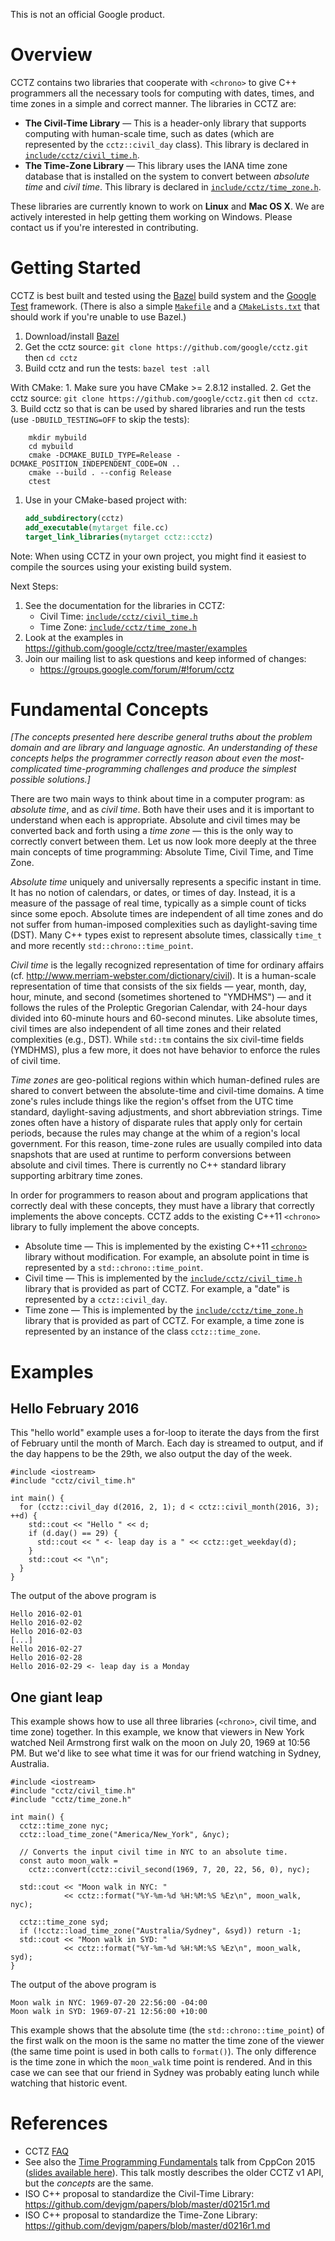 This is not an official Google product.

# Overview

CCTZ contains two libraries that cooperate with `<chrono>` to give C++
programmers all the necessary tools for computing with dates, times, and time
zones in a simple and correct manner. The libraries in CCTZ are:

*   **The Civil-Time Library** &mdash; This is a header-only library that
    supports computing with human-scale time, such as dates (which are
    represented by the `cctz::civil_day` class). This library is declared in
    [`include/cctz/civil_time.h`](https://github.com/google/cctz/blob/master/include/cctz/civil_time.h).
*   **The Time-Zone Library** &mdash; This library uses the IANA time zone
    database that is installed on the system to convert between *absolute time*
    and *civil time*. This library is declared in
    [`include/cctz/time_zone.h`](https://github.com/google/cctz/blob/master/include/cctz/time_zone.h).

These libraries are currently known to work on **Linux** and **Mac OS X**. We
are actively interested in help getting them working on Windows. Please contact
us if you're interested in contributing.

# Getting Started

CCTZ is best built and tested using the [Bazel](http://bazel.io) build system
and the [Google Test](https://github.com/google/googletest) framework. (There is
also a simple [`Makefile`](https://github.com/google/cctz/blob/master/Makefile)
and a
[`CMakeLists.txt`](https://github.com/google/cctz/blob/master/CMakeLists.txt)
that should work if you're unable to use Bazel.)

1.  Download/install
    [Bazel](https://docs.bazel.build/versions/master/install.html)
2.  Get the cctz source: `git clone https://github.com/google/cctz.git` then `cd
    cctz`
3.  Build cctz and run the tests: `bazel test :all`

With CMake: 1. Make sure you have CMake >= 2.8.12 installed. 2. Get the cctz
source: `git clone https://github.com/google/cctz.git` then `cd cctz`. 3. Build
cctz so that is can be used by shared libraries and run the tests (use
`-DBUILD_TESTING=OFF` to skip the tests):

        mkdir mybuild
        cd mybuild
        cmake -DCMAKE_BUILD_TYPE=Release -DCMAKE_POSITION_INDEPENDENT_CODE=ON ..
        cmake --build . --config Release
        ctest

1.  Use in your CMake-based project with:

    ```cmake
    add_subdirectory(cctz)
    add_executable(mytarget file.cc)
    target_link_libraries(mytarget cctz::cctz)
    ```

Note: When using CCTZ in your own project, you might find it easiest to compile
the sources using your existing build system.

Next Steps:

1.  See the documentation for the libraries in CCTZ:
    *   Civil Time:
        [`include/cctz/civil_time.h`](https://github.com/google/cctz/blob/master/include/cctz/civil_time.h)
    *   Time Zone:
        [`include/cctz/time_zone.h`](https://github.com/google/cctz/blob/master/include/cctz/time_zone.h)
2.  Look at the examples in https://github.com/google/cctz/tree/master/examples
3.  Join our mailing list to ask questions and keep informed of changes:
    *   https://groups.google.com/forum/#!forum/cctz

# Fundamental Concepts

*[The concepts presented here describe general truths about the problem domain
and are library and language agnostic. An understanding of these concepts helps
the programmer correctly reason about even the most-complicated time-programming
challenges and produce the simplest possible solutions.]*

There are two main ways to think about time in a computer program: as *absolute
time*, and as *civil time*. Both have their uses and it is important to
understand when each is appropriate. Absolute and civil times may be converted
back and forth using a *time zone* &mdash; this is the only way to correctly
convert between them. Let us now look more deeply at the three main concepts of
time programming: Absolute Time, Civil Time, and Time Zone.

*Absolute time* uniquely and universally represents a specific instant in time.
It has no notion of calendars, or dates, or times of day. Instead, it is a
measure of the passage of real time, typically as a simple count of ticks since
some epoch. Absolute times are independent of all time zones and do not suffer
from human-imposed complexities such as daylight-saving time (DST). Many C++
types exist to represent absolute times, classically `time_t` and more recently
`std::chrono::time_point`.

*Civil time* is the legally recognized representation of time for ordinary
affairs (cf. http://www.merriam-webster.com/dictionary/civil). It is a
human-scale representation of time that consists of the six fields &mdash; year,
month, day, hour, minute, and second (sometimes shortened to "YMDHMS") &mdash;
and it follows the rules of the Proleptic Gregorian Calendar, with 24-hour days
divided into 60-minute hours and 60-second minutes. Like absolute times, civil
times are also independent of all time zones and their related complexities
(e.g., DST). While `std::tm` contains the six civil-time fields (YMDHMS), plus a
few more, it does not have behavior to enforce the rules of civil time.

*Time zones* are geo-political regions within which human-defined rules are
shared to convert between the absolute-time and civil-time domains. A time
zone's rules include things like the region's offset from the UTC time standard,
daylight-saving adjustments, and short abbreviation strings. Time zones often
have a history of disparate rules that apply only for certain periods, because
the rules may change at the whim of a region's local government. For this
reason, time-zone rules are usually compiled into data snapshots that are used
at runtime to perform conversions between absolute and civil times. There is
currently no C++ standard library supporting arbitrary time zones.

In order for programmers to reason about and program applications that correctly
deal with these concepts, they must have a library that correctly implements the
above concepts. CCTZ adds to the existing C++11 `<chrono>` library to fully
implement the above concepts.

*   Absolute time &mdash; This is implemented by the existing C++11
    [`<chrono>`](http://en.cppreference.com/w/cpp/chrono) library without
    modification. For example, an absolute point in time is represented by a
    `std::chrono::time_point`.
*   Civil time &mdash; This is implemented by the
    [`include/cctz/civil_time.h`](https://github.com/google/cctz/blob/master/include/cctz/civil_time.h)
    library that is provided as part of CCTZ. For example, a "date" is
    represented by a `cctz::civil_day`.
*   Time zone &mdash; This is implemented by the
    [`include/cctz/time_zone.h`](https://github.com/google/cctz/blob/master/include/cctz/time_zone.h)
    library that is provided as part of CCTZ. For example, a time zone is
    represented by an instance of the class `cctz::time_zone`.

# Examples

## Hello February 2016

This "hello world" example uses a for-loop to iterate the days from the first of
February until the month of March. Each day is streamed to output, and if the
day happens to be the 29th, we also output the day of the week.

```
#include <iostream>
#include "cctz/civil_time.h"

int main() {
  for (cctz::civil_day d(2016, 2, 1); d < cctz::civil_month(2016, 3); ++d) {
    std::cout << "Hello " << d;
    if (d.day() == 29) {
      std::cout << " <- leap day is a " << cctz::get_weekday(d);
    }
    std::cout << "\n";
  }
}
```

The output of the above program is

```
Hello 2016-02-01
Hello 2016-02-02
Hello 2016-02-03
[...]
Hello 2016-02-27
Hello 2016-02-28
Hello 2016-02-29 <- leap day is a Monday
```

## One giant leap

This example shows how to use all three libraries (`<chrono>`, civil time, and
time zone) together. In this example, we know that viewers in New York watched
Neil Armstrong first walk on the moon on July 20, 1969 at 10:56 PM. But we'd
like to see what time it was for our friend watching in Sydney, Australia.

```
#include <iostream>
#include "cctz/civil_time.h"
#include "cctz/time_zone.h"

int main() {
  cctz::time_zone nyc;
  cctz::load_time_zone("America/New_York", &nyc);

  // Converts the input civil time in NYC to an absolute time.
  const auto moon_walk =
    cctz::convert(cctz::civil_second(1969, 7, 20, 22, 56, 0), nyc);

  std::cout << "Moon walk in NYC: "
            << cctz::format("%Y-%m-%d %H:%M:%S %Ez\n", moon_walk, nyc);

  cctz::time_zone syd;
  if (!cctz::load_time_zone("Australia/Sydney", &syd)) return -1;
  std::cout << "Moon walk in SYD: "
            << cctz::format("%Y-%m-%d %H:%M:%S %Ez\n", moon_walk, syd);
}
```

The output of the above program is

```
Moon walk in NYC: 1969-07-20 22:56:00 -04:00
Moon walk in SYD: 1969-07-21 12:56:00 +10:00
```

This example shows that the absolute time (the `std::chrono::time_point`) of the
first walk on the moon is the same no matter the time zone of the viewer (the
same time point is used in both calls to `format()`). The only difference is the
time zone in which the `moon_walk` time point is rendered. And in this case we
can see that our friend in Sydney was probably eating lunch while watching that
historic event.

# References

*   CCTZ [FAQ](https://github.com/google/cctz/wiki/FAQ)
*   See also the [Time Programming Fundamentals](https://youtu.be/2rnIHsqABfM)
    talk from CppCon 2015 ([slides available here](http://goo.gl/ofof4N)). This
    talk mostly describes the older CCTZ v1 API, but the *concepts* are the
    same.
*   ISO C++ proposal to standardize the Civil-Time Library:
    https://github.com/devjgm/papers/blob/master/d0215r1.md
*   ISO C++ proposal to standardize the Time-Zone Library:
    https://github.com/devjgm/papers/blob/master/d0216r1.md
